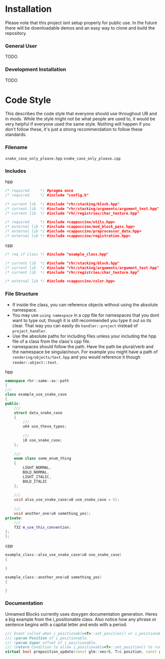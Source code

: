 # Installation
Please note that this project isnt setup properly for public use. In the future there will be downloadable demos and an easy way to clone and build the repository.

### General User
TODO

### Development Installation
TODO

# Code Style
This describes the code style that everyone should use throughout UB and in mods. While the style might not be what people are used to, it would be very helpful if everyone used the same style. Nothing will happen if you don't follow these, it's just a strong recommendation to follow these standards.

### Filename
`snake_case_only_please.hpp`
`snake_case_only_please.cpp`

### Includes
hpp
```cpp
/* required     */ #pragma once
/* required     */ #include "config.h"

/* current lib  */ #include "rhr/stacking/block.hpp"
/* current lib  */ #include "rhr/stacking/arguments/argument_text.hpp"
/* current lib  */ #include "rhr/registries/char_texture.hpp"

/* required     */ #include <cappuccino/utils.hpp>
/* external lib */ #include <cappuccino/mod_block_pass.hpp>
/* external lib */ #include <cappuccino/preprocessor_data.hpp>
/* external lib */ #include <cappuccino/registration.hpp>
```
cpp
```cpp
/* req if class */ #include "example_class.hpp"

/* current lib  */ #include "rhr/stacking/block.hpp"
/* current lib  */ #include "rhr/stacking/arguments/argument_text.hpp"
/* current lib  */ #include "rhr/registries/char_texture.hpp"

/* external lib */ #include <cappuccino/color.hpp>
```

### File Structure
- If inside the class, you can reference objects without using the absolute namespace.
- You may use `using namespace` in a cpp file for namespaces that you dont want to type out, though it is still recommended you type it out so its clear. That way you can easily do `handler::project` instead of `project_handler`.
- Use the absolute paths for including files unless your including the hpp file of a class from the class's cpp file.
- namespaces should follow the path. Have the path be plural/verb and the namespace be singular/noun. For example you might have a path of `rendering/objects/text.hpp` and you would reference it though `render::object::text`.

hpp
```cpp
namespace rhr::same::as::path
{
///
class example_use_snake_case
{
public:
	///
	struct data_snake_case
	{
		///
		u64 use_these_types;
		
		///
		i8 use_snake_case;
	};
	
	///
	enum class some_enum_thing
	{
		LIGHT_NORMAL,
		BOLD_NORMAL,
		LIGHT_ITALIC,
		BOLD_ITALIC
	};
	
	///
	void also_use_snake_case(u8 use_snake_case = 5);
	
	///
	void another_one(u8 something_yes);
private:
	///
	f32 m_use_this_convention;
};
};
```
cpp
```cpp
example_class::also_use_snake_case(u8 use_snake_case)
{

}

example_class::another_one(u8 something_yes)
{

}
```

### Documentation
Unnamed Blocks currently uses doxygen documentation generation. Heres a big example from the i_positionable class. Also notice how any phrase or sentence begins with a capital letter and ends with a period.
```cpp
/// Event called when i_positionable<T>::set_position() or i_positionable<T>::set_super_position() gets run.
/// \param Position of i_positionable.
/// \param Super offset of i_positionable.
/// \return Condition to allow i_positionable<T>::set_position() to run.
virtual bool preposition_update(const glm::vec<S, T>& position, const glm::vec<S, T>& offset);
```
